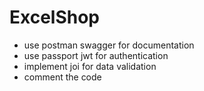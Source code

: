 # ExcelShop

- use postman swagger for documentation
- use passport jwt for authentication
- implement joi for data validation
- comment the code